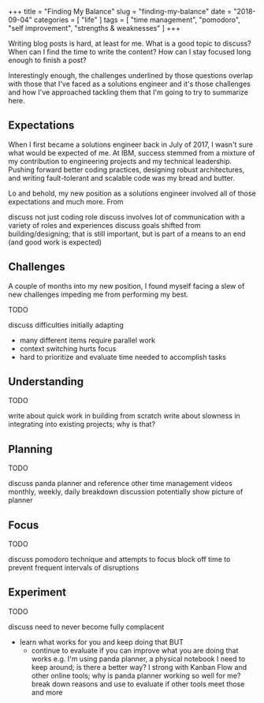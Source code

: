 +++
title = "Finding My Balance"
slug = "finding-my-balance"
date = "2018-09-04"
categories = [ "life" ]
tags = [ "time management", "pomodoro", "self improvement", "strengths & weaknesses" ]
+++

Writing blog posts is hard, at least for me. What is a good topic to discuss?
When can I find the time to write the content? How can I stay focused long
enough to finish a post?

Interestingly enough, the challenges underlined by those questions overlap with
those that I've faced as a solutions engineer and it's those challenges and how
I've approached tackling them that I'm going to try to summarize here.

## Expectations

When I first became a solutions engineer back in July of 2017, I wasn't sure
what would be expected of me. At IBM, success stemmed from a mixture of my
contribution to engineering projects and my technical leadership. Pushing
forward better coding practices, designing robust architectures, and writing
fault-tolerant and scalable code was my bread and butter.

Lo and behold, my new position as a solutions engineer involved all of those
expectations and much more. From

discuss not just coding role
discuss involves lot of communication with a variety of roles and experiences
discuss goals shifted from building/designing; that is still important, but is
part of a means to an end (and good work is expected)

## Challenges

A couple of months into my new position, I found myself facing a slew of new
challenges impeding me from performing my best.

TODO

discuss difficulties initially adapting
- many different items require parallel work
- context switching hurts focus
- hard to prioritize and evaluate time needed to accomplish tasks

## Understanding

TODO

write about quick work in building from scratch
write about slowness in integrating into existing projects; why is that?


## Planning

TODO

discuss panda planner and reference other time management videos
monthly, weekly, daily breakdown discussion
potentially show picture of planner

## Focus

TODO

discuss pomodoro technique and attempts to focus
block off time to prevent frequent intervals of disruptions

## Experiment

TODO

discuss need to never become fully complacent
- learn what works for you and keep doing that BUT
  - continue to evaluate if you can improve what you are doing that works
    e.g. I'm using panda planner, a physical notebook I need to keep around;
         is there a better way? I strong with Kanban Flow and other online
         tools; why is panda planner working so well for me? break down reasons
         and use to evaluate if other tools meet those and more

[apache-toree]: https://toree.incubator.apache.org/
[conversational-computing]: https://find-stews-video-on-youtube.com/
